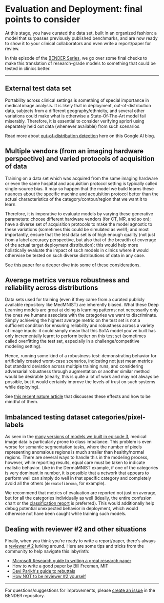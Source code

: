 # Evaluation and Deployment: final points to consider

At this stage, you have curated the data set, built in an organized fashion: a model that surpasses previously published benchmarks, and are now ready to show it to your clinical collaborators and even write a report/paper for review. 

In this episode of the [BENDER Series](https://github.com/ubern-mia/bender), we go over some final checks to make this translation of research-grade models to something that could be tested in clinics better.

--------------------

## External test data set 

Portability across clinical settings is something of special importance in medical image analysis. It is likely that in deployment, out-of-distribution data, subjects from a different geography/ethnicity, and several other variations could make what is otherwise a State-Of-The-Art model fail miserably. Therefore, it is essential to consider verifying apriori using separately held out data (whenever available) from such scenarios.

Read more about [out-of-distribution detection](https://ai.googleblog.com/2019/12/improving-out-of-distribution-detection.html) here on this Google AI blog. 

## Multiple vendors (from an imaging hardware perspective) and varied protocols of acquisition of data

Training on a data set which was acquired from the same imaging hardware or even the same hospital and acquisition protocol setting is typically called single-source bias. It may so happen that the model we build learns these nuances about the specific machine and acquisition protocol better than the actual characteristics of the category/contour/region that we want it to learn. 

Therefore, it is imperative to evaluate models by varying these generative parameters: choose different hardware vendors (for CT, MR, and so on); have a diverse set of acquisition protocols to make the model agnostic to these variations (sometimes this could be simulated as well!); and most importantly, ensure that the test data set is of high enough quality (not just from a label accuracy perspective, but also that of the breadth of coverage of the actual target deployment distribution): this would help more holistically evaluate the impact of such models in clinics where it would otherwise be tested on such diverse distributions of data in any case. 

See [this paper](https://www.ncbi.nlm.nih.gov/pmc/articles/PMC7104701/) for a deeper dive into some of these considerations.

## Average metrics versus robustness and reliability across distributions

Data sets used for training (even if they came from a curated publicly available repository like MedMNIST) are inherently biased. What these Deep Learning models are great at doing is learning patterns: not necessarily only the ones we humans associate with the categories we want to discriminate. Simply achieving the highest average metric on the test set is not a sufficient condition for ensuring reliability and robustness across a variety of image inputs: it could simply mean that this SoTA model you've built has only incrementally learnt to perform better on this test set (sometimes called overfitting the test set, especially in a challenge/competitive modeling setting). 

Hence, running some kind of a robustness test: demonstrating behavior for artificially created worst-case scenarios, indicating not just mean metrics but standard deviation across multiple training runs, and considering adversarial robustness through augmentation or another similar method would be desirable (clearly, this is quite a lot of work and may not always be possible, but it would certainly improve the levels of trust on such systems while deploying).

See [this recent nature article](https://www.nature.com/articles/s41746-022-00592-y#Sec7) that discusses these effects and how to be mindful of them.

## Imbalanced testing dataset categories/pixel-labels

As seen in the [many versions of models we built in episode 3](/episode03/README.md), medical image data is particularly prone to class imbalance. This problem is even worse for semantic segmentation tasks, where the number of pixels representing anomalous regions is much smaller than healthy/normal regions. There are several ways to handle this in the modeling process, however, while reporting results, equal care must be taken to indicate realistic behavior. Like in the DermaMNIST example, if one of the categories is very dominant in number, it is possible that a network that appears to perform well can simply do well in that specific category and completely avoid all the others (`dermatofibroma`, for example). 

We recommend that metrics of evaluation are reported not just on average, but for all the categories individually as well (ideally, the entire confusion chart or the [classification report](https://scikit-learn.org/stable/modules/generated/sklearn.metrics.classification_report.html) is preferred). This would additionally help debug potential unexpected behavior in deployment, which would otherwise not have been caught while training such models. 

## Dealing with reviewer #2 and other situations

Finally, when you think you're ready to write a report/paper, there's always a [reviewer # 2](https://twitter.com/GrumpyReviewer2) lurking around. Here are some tips and tricks from the community to help navigate this labyrinth:

* [Microsoft Research guide to writing a great research paper](https://www.microsoft.com/en-us/research/academic-program/write-great-research-paper/)
* [How to write a good paper by Bill Freeman, MIT](https://faculty.cc.gatech.edu/~parikh/citizenofcvpr/static/slides/freeman_how_to_write_papers.pdf)
* [Devi Parikh's guide to rebuttals](https://deviparikh.medium.com/how-we-write-rebuttals-dc84742fece1)
* [How NOT to be reviewer #2 yourself](https://link.springer.com/article/10.1007/s40037-021-00670-z)

--------------------

For questions/suggestions for improvements, please [create an issue](https://github.com/ubern-mia/bender/issues) in the BENDER repository.
